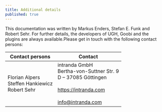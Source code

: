 ```yaml
---
title: Additional details
published: true
---
```


This documentation was written by Markus Enders, Stefan E. Funk and Robert Sehr. For further details, the developers of UGH, Goobi and the plugins are always available.Please get in touch with the following contact persons:


| **Contact persons** | **Contact** |
| --- | --- |
| Florian Alpers<br/>Steffen Hankiewicz<br/>Robert Sehr | intranda GmbH<br/>Bertha-von-Suttner Str. 9<br/>D – 37085 Göttingen<br/><br/>https://intranda.com<br/><br/>info@intranda.com |